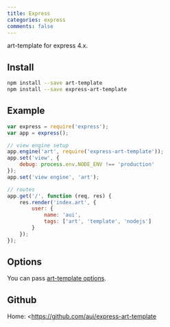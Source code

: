```yaml
---
title: Express
categories: express
comments: false
---
```


art-template for express 4.x.

## Install

```bash
npm install --save art-template
npm install --save express-art-template
```

## Example

```js
var express = require('express');
var app = express();

// view engine setup
app.engine('art', require('express-art-template'));
app.set('view', {
    debug: process.env.NODE_ENV !== 'production'
});
app.set('view engine', 'art');

// routes
app.get('/', function (req, res) {
    res.render('index.art', {
        user: {
            name: 'aui',
            tags: ['art', 'template', 'nodejs']
        }
    });
});
```

## Options

You can pass [art-template options](../docs/options.html).

## Github

Home: <https://github.com/aui/express-art-template
